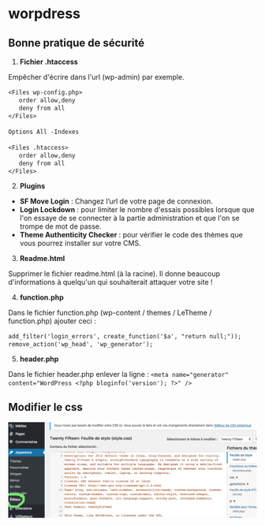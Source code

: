 # worpdress

## Bonne pratique de sécurité

1) __Fichier .htaccess__

Empêcher d'écrire dans l'url (wp-admin) par exemple.

    <Files wp-config.php>
       order allow,deny
       deny from all
    </Files>

    Options All -Indexes

    <Files .htaccess>
       order allow,deny 
       deny from all 
    </Files>
    
    
2) __Plugins__

- **SF Move Login** : Changez l’url de votre page de connexion.
- **Login Lockdown** : pour limiter le nombre d'essais possibles lorsque que l'on essaye de se connecter à la partie administration et que l'on se trompe de mot de passe.
- **Theme Authenticity Checker** : pour vérifier le code des thèmes que vous pourrez installer sur votre CMS.

3) __Readme.html__

Supprimer le fichier readme.html (à la racine). Il donne beaucoup d'informations à quelqu'un qui souhaiterait attaquer votre site !

4) __function.php__

Dans le fichier function.php (wp-content / themes / LeTheme / function.php) ajouter ceci :

    add_filter('login_errors', create_function('$a', "return null;"));
    remove_action('wp_head', 'wp_generator');

5) __header.php__

Dans le fichier header.php enlever la ligne :
`<meta name="generator" content="WordPress <?php bloginfo('version'); ?>" />`

## Modifier le css
![modifier css](css.png)